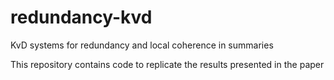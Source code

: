 # redundancy-kvd
KvD systems for redundancy and local coherence in summaries

This repository contains code to replicate the results presented in the paper


